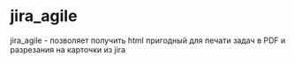 jira_agile
==========

jira_agile - позволяет получить html пригодный для печати задач в PDF и разрезания на карточки из jira 
